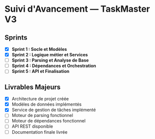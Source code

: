 # Suivi d'Avancement — TaskMaster V3

## Sprints

- [x] **Sprint 1 : Socle et Modèles**
- [x] **Sprint 2 : Logique métier et Services**
- [ ] **Sprint 3 : Parsing et Analyse de Base**
- [ ] **Sprint 4 : Dépendances et Orchestration**
- [ ] **Sprint 5 : API et Finalisation**

## Livrables Majeurs

- [x] Architecture de projet créée
- [x] Modèles de données implémentés
- [x] Service de gestion de tâches implémenté
- [ ] Moteur de parsing fonctionnel
- [ ] Moteur de dépendances fonctionnel
- [ ] API REST disponible
- [ ] Documentation finale livrée 